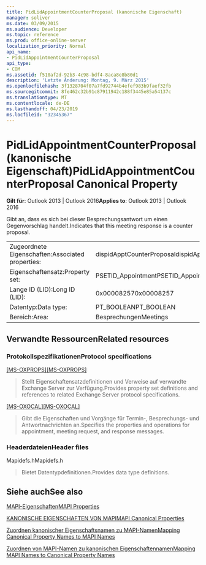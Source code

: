 ```yaml
---
title: PidLidAppointmentCounterProposal (kanonische Eigenschaft)
manager: soliver
ms.date: 03/09/2015
ms.audience: Developer
ms.topic: reference
ms.prod: office-online-server
localization_priority: Normal
api_name:
- PidLidAppointmentCounterProposal
api_type:
- COM
ms.assetid: f510af2d-92b3-4c98-bdf4-8aca8e8b80d1
description: 'Letzte Änderung: Montag, 9. März 2015'
ms.openlocfilehash: 3f1328704f07a7fd92744b4efef983b9faef32fb
ms.sourcegitcommit: 8fe462c32b91c87911942c188f3445e85a54137c
ms.translationtype: MT
ms.contentlocale: de-DE
ms.lasthandoff: 04/23/2019
ms.locfileid: "32345367"
---
```

# <a name="pidlidappointmentcounterproposal-canonical-property"></a><span data-ttu-id="ace21-103">PidLidAppointmentCounterProposal (kanonische Eigenschaft)</span><span class="sxs-lookup"><span data-stu-id="ace21-103">PidLidAppointmentCounterProposal Canonical Property</span></span>

  
  
<span data-ttu-id="ace21-104">**Gilt für**: Outlook 2013 | Outlook 2016</span><span class="sxs-lookup"><span data-stu-id="ace21-104">**Applies to**: Outlook 2013 | Outlook 2016</span></span> 
  
<span data-ttu-id="ace21-105">Gibt an, dass es sich bei dieser Besprechungsantwort um einen Gegenvorschlag handelt.</span><span class="sxs-lookup"><span data-stu-id="ace21-105">Indicates that this meeting response is a counter proposal.</span></span>
  
|||
|:-----|:-----|
|<span data-ttu-id="ace21-106">Zugeordnete Eigenschaften:</span><span class="sxs-lookup"><span data-stu-id="ace21-106">Associated properties:</span></span>  <br/> |<span data-ttu-id="ace21-107">dispidApptCounterProposal</span><span class="sxs-lookup"><span data-stu-id="ace21-107">dispidApptCounterProposal</span></span>  <br/> |
|<span data-ttu-id="ace21-108">Eigenschaftensatz:</span><span class="sxs-lookup"><span data-stu-id="ace21-108">Property set:</span></span>  <br/> |<span data-ttu-id="ace21-109">PSETID_Appointment</span><span class="sxs-lookup"><span data-stu-id="ace21-109">PSETID_Appointment</span></span>  <br/> |
|<span data-ttu-id="ace21-110">Lange ID (LID):</span><span class="sxs-lookup"><span data-stu-id="ace21-110">Long ID (LID):</span></span>  <br/> |<span data-ttu-id="ace21-111">0x00008257</span><span class="sxs-lookup"><span data-stu-id="ace21-111">0x00008257</span></span>  <br/> |
|<span data-ttu-id="ace21-112">Datentyp:</span><span class="sxs-lookup"><span data-stu-id="ace21-112">Data type:</span></span>  <br/> |<span data-ttu-id="ace21-113">PT_BOOLEAN</span><span class="sxs-lookup"><span data-stu-id="ace21-113">PT_BOOLEAN</span></span>  <br/> |
|<span data-ttu-id="ace21-114">Bereich:</span><span class="sxs-lookup"><span data-stu-id="ace21-114">Area:</span></span>  <br/> |<span data-ttu-id="ace21-115">Besprechungen</span><span class="sxs-lookup"><span data-stu-id="ace21-115">Meetings</span></span>  <br/> |
   
## <a name="related-resources"></a><span data-ttu-id="ace21-116">Verwandte Ressourcen</span><span class="sxs-lookup"><span data-stu-id="ace21-116">Related resources</span></span>

### <a name="protocol-specifications"></a><span data-ttu-id="ace21-117">Protokollspezifikationen</span><span class="sxs-lookup"><span data-stu-id="ace21-117">Protocol specifications</span></span>

<span data-ttu-id="ace21-118">[[MS-OXPROPS]](https://msdn.microsoft.com/library/f6ab1613-aefe-447d-a49c-18217230b148%28Office.15%29.aspx)</span><span class="sxs-lookup"><span data-stu-id="ace21-118">[[MS-OXPROPS]](https://msdn.microsoft.com/library/f6ab1613-aefe-447d-a49c-18217230b148%28Office.15%29.aspx)</span></span>
  
> <span data-ttu-id="ace21-119">Stellt Eigenschaftensatzdefinitionen und Verweise auf verwandte Exchange Server zur Verfügung.</span><span class="sxs-lookup"><span data-stu-id="ace21-119">Provides property set definitions and references to related Exchange Server protocol specifications.</span></span>
    
<span data-ttu-id="ace21-120">[[MS-OXOCAL]](https://msdn.microsoft.com/library/09861fde-c8e4-4028-9346-e7c214cfdba1%28Office.15%29.aspx)</span><span class="sxs-lookup"><span data-stu-id="ace21-120">[[MS-OXOCAL]](https://msdn.microsoft.com/library/09861fde-c8e4-4028-9346-e7c214cfdba1%28Office.15%29.aspx)</span></span>
  
> <span data-ttu-id="ace21-121">Gibt die Eigenschaften und Vorgänge für Termin-, Besprechungs- und Antwortnachrichten an.</span><span class="sxs-lookup"><span data-stu-id="ace21-121">Specifies the properties and operations for appointment, meeting request, and response messages.</span></span>
    
### <a name="header-files"></a><span data-ttu-id="ace21-122">Headerdateien</span><span class="sxs-lookup"><span data-stu-id="ace21-122">Header files</span></span>

<span data-ttu-id="ace21-123">Mapidefs.h</span><span class="sxs-lookup"><span data-stu-id="ace21-123">Mapidefs.h</span></span>
  
> <span data-ttu-id="ace21-124">Bietet Datentypdefinitionen.</span><span class="sxs-lookup"><span data-stu-id="ace21-124">Provides data type definitions.</span></span>
    
## <a name="see-also"></a><span data-ttu-id="ace21-125">Siehe auch</span><span class="sxs-lookup"><span data-stu-id="ace21-125">See also</span></span>



[<span data-ttu-id="ace21-126">MAPI-Eigenschaften</span><span class="sxs-lookup"><span data-stu-id="ace21-126">MAPI Properties</span></span>](mapi-properties.md)
  
[<span data-ttu-id="ace21-127">KANONISCHE EIGENSCHAFTEN VON MAPI</span><span class="sxs-lookup"><span data-stu-id="ace21-127">MAPI Canonical Properties</span></span>](mapi-canonical-properties.md)
  
[<span data-ttu-id="ace21-128">Zuordnen kanonischer Eigenschaftsnamen zu MAPI-Namen</span><span class="sxs-lookup"><span data-stu-id="ace21-128">Mapping Canonical Property Names to MAPI Names</span></span>](mapping-canonical-property-names-to-mapi-names.md)
  
[<span data-ttu-id="ace21-129">Zuordnen von MAPI-Namen zu kanonischen Eigenschaftennamen</span><span class="sxs-lookup"><span data-stu-id="ace21-129">Mapping MAPI Names to Canonical Property Names</span></span>](mapping-mapi-names-to-canonical-property-names.md)

